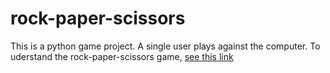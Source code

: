 # rock-paper-scissors
This is a python game project.
A single user plays against the computer.
To uderstand the rock-paper-scissors game, [see this link](https://en.wikipedia.org/wiki/Rock_paper_scissors)
